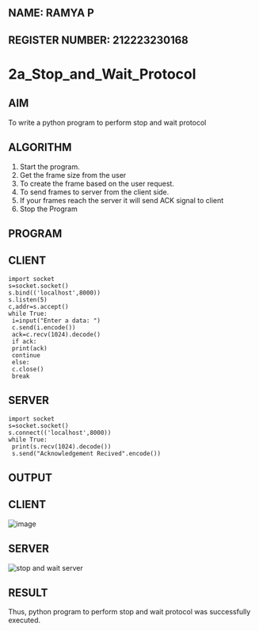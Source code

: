 ## NAME: RAMYA P
## REGISTER NUMBER: 212223230168

# 2a_Stop_and_Wait_Protocol

## AIM 
To write a python program to perform stop and wait protocol

## ALGORITHM
1. Start the program.
2. Get the frame size from the user
3. To create the frame based on the user request.
4. To send frames to server from the client side.
5. If your frames reach the server it will send ACK signal to client
6. Stop the Program
   
## PROGRAM
## CLIENT
~~~
import socket
s=socket.socket()
s.bind(('localhost',8000))
s.listen(5)
c,addr=s.accept()
while True:
 i=input("Enter a data: ")
 c.send(i.encode())
 ack=c.recv(1024).decode()
 if ack:
 print(ack)
 continue
 else:
 c.close()
 break
~~~
## SERVER
~~~
import socket
s=socket.socket()
s.connect(('localhost',8000))
while True:
 print(s.recv(1024).decode())
 s.send("Acknowledgement Recived".encode())
~~~
## OUTPUT
## CLIENT
![image](https://github.com/23006111/2a_Stop_and_Wait_Protocol/assets/145981696/ad45c04c-0caf-421a-809c-207a8e4a8b85)
## SERVER
![stop and wait server](https://github.com/23006111/2a_Stop_and_Wait_Protocol/assets/145981696/a755114e-2f6f-401b-b281-9c7b6287138b)


## RESULT
Thus, python program to perform stop and wait protocol was successfully executed.
